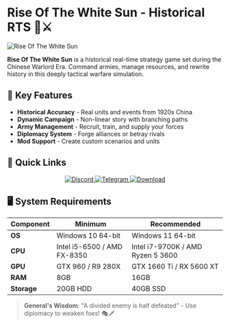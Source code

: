 # Rise Of The White Sun - Historical RTS 🏯⚔️

![Rise Of The White Sun](https://i0.wp.com/missrepack.com/wp-content/uploads/2025/08/Rise-Of-The-White-Sun-free-download.jpg?w=616&ssl=1)

**Rise Of The White Sun** is a historical real-time strategy game set during the Chinese Warlord Era. Command armies, manage resources, and rewrite history in this deeply tactical warfare simulation.

## 🎯 Key Features
- **Historical Accuracy** - Real units and events from 1920s China
- **Dynamic Campaign** - Non-linear story with branching paths
- **Army Management** - Recruit, train, and supply your forces
- **Diplomacy System** - Forge alliances or betray rivals
- **Mod Support** - Create custom scenarios and units

## 🏮 Quick Links
<p align="center">
  <a href="https://discord.gg/AfjTgF3Tmx">
    <img src="https://img.shields.io/badge/Discord-7289DA?style=for-the-badge&logo=discord&logoColor=white" alt="Discord">
  </a>
  <a href="https://t.me/missrepack">
    <img src="https://img.shields.io/badge/Telegram-26A5E4?style=for-the-badge&logo=telegram&logoColor=white" alt="Telegram">
  </a>
  <a href="https://missrepack.com/rise-of-the-white-sun/">
    <img src="https://img.shields.io/badge/Download-FF5733?style=for-the-badge&logo=steam&logoColor=white" alt="Download">
  </a>
</p>

## 🖥️ System Requirements
| Component | Minimum | Recommended |
|-----------|---------|-------------|
| **OS** | Windows 10 64-bit | Windows 11 64-bit |
| **CPU** | Intel i5-6500 / AMD FX-8350 | Intel i7-9700K / AMD Ryzen 5 3600 |
| **GPU** | GTX 960 / R9 280X | GTX 1660 Ti / RX 5600 XT |
| **RAM** | 8GB | 16GB |
| **Storage** | 20GB HDD | 40GB SSD |

> **General's Wisdom**: "A divided enemy is half defeated" - Use diplomacy to weaken foes! 🎭🗡️
